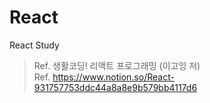 # React
React Study
> Ref. 생활코딩! 리액트 프로그래밍 (이고잉 저)  
> Ref. https://www.notion.so/React-931757753ddc44a8a8e9b579bb4117d6
